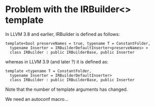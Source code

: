 # Problem with the IRBuilder<> template

In LLVM 3.8 and earlier, IRBuilder is defined as follows:

    template<bool preserveNames = true, typename T = ConstantFolder,  
      typename Inserter = IRBuilderDefaultInserter<preserveNames> >  
      class IRBuilder : public IRBuilderBase, public Inserter  

whereas in LLVM 3.9 (and later ?) it is defined as:

    template <typename T = ConstantFolder,  
      typename Inserter = IRBuilderDefaultInserter>  
      class IRBuilder : public IRBuilderBase, public Inserter  

Note that the number of template arguments has changed.

We need an autoconf macro...
